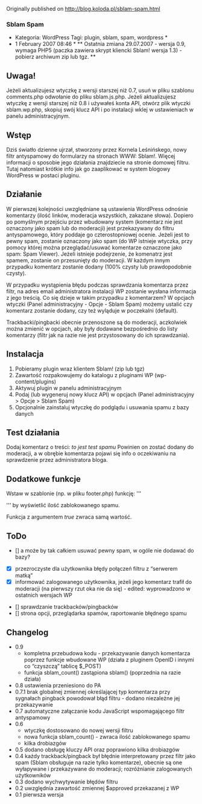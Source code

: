 Originally published on http://blog.koloda.pl/sblam-spam.html

### Sblam Spam
 * Kategoria: WordPress Tagi: plugin, sblam, spam, wordpress *
 * 1 February 2007 08:46 *
 ** Ostatnia zmiana 29.07.2007 - wersja 0.9, wymaga PHP5 (paczka zawiera skrypt kliencki Sblam! wersja 1.3) - pobierz archiwum zip lub tgz. **

## Uwaga!

Jeżeli aktualizujesz wtyczkę z wersji starszej niż 0.7, usuń w pliku szablonu comments.php odwołanie do pliku sblam.js.php.
Jeżeli aktualizujesz wtyczkę z wersji starszej niż 0.8 i używałeś konta API, otwórz plik wtyczki sblam.wp.php, skopiuj swój klucz API i po instalacji wklej w ustawieniach w panelu administracyjnym.

## Wstęp

Dziś światło dzienne ujrzał, stworzony przez Kornela Leśnińskego, nowy filtr antyspamowy do formularzy na stronach WWW: Sblam!. Więcej informacji o sposobie jego działania znajdziecie na stronie domowej filtru. Tutaj natomiast krótkie info jak go zaaplikować w system blogowy WordPress w postaci pluginu.

## Działanie
W pierwszej kolejności uwzględniane są ustawienia WordPress odnośnie komentarzy (ilość linków, moderacja wszystkich, zakazane słowa). Dopiero po pomyślnym przejściu przez wbudowany system (komentarz nie jest oznaczony jako spam lub do moderacji) jest przekazywany do filtru antyspamowego, który poddaje go czterostopniowej ocenie. Jeżeli jest to pewny spam, zostanie oznaczony jako spam (do WP istnieje wtyczka, przy pomocy której można przeglądać/usuwać komentarze oznaczone jako spam: Spam Viewer). Jeżeli istnieje podejrzenie, że komenatrz jest spamem, zostanie on przesunięty do moderacji. W każdym innym przypadku komentarz zostanie dodany (100% czysty lub prawdopodobnie czysty).

W przypadku wystąpienia błędu podczas sprawdzania komentarza przez filtr, na adres email administratora instalacji WP zostanie wysłana informacja z jego treścią. Co się dzieje w takim przypadku z komentarzem? W opcjach wtyczki (Panel administracyjny - Opcje - Sblam Spam) możemy ustalić czy komentarz zostanie dodany, czy też wyląduje w poczekalni (default).

Trackbacki/pingbacki obecnie przenoszone są do moderacji, aczkolwiek można zmienić w opcjach, aby były dodawane bezpośrednio do listy komentarzy (filtr jak na razie nie jest przystosowany do ich sprawdzania).

## Instalacja

1. Pobieramy plugin wraz klientem Sblam! (zip lub tgz)
2. Zawartość rozpakowujemy do katalogu z pluginami WP (wp-content/plugins)
3. Aktywuj plugin w panelu administracyjnym
4. Podaj (lub wygeneruj nowy klucz API) w opcjach (Panel administracyjny > Opcje > Sblam Spam)
5. Opcjonalnie zainstaluj wtyczkę do podglądu i usuwania spamu z bazy danych

## Test działania
Dodaj komentarz o treści: *to jest test spamu*
Powinien on zostać dodany do moderacji, a w obrębie komentarza pojawi się info o oczekiwaniu na sprawdzenie przez administratora bloga.

## Dodatkowe funkcje

Wstaw w szablonie (np. w pliku footer.php) funkcję:
'''
<?php sblam(); ?>
'''
by wyświetlić ilość zablokowanego spamu.

Funkcja z argumentem *true* zwraca samą wartość.

## ToDo
- [] a może by tak całkiem usuwać pewny spam, w ogóle nie dodawać do bazy?
- [x] przezroczyste dla użytkownika błędy połączeń filtru z “serwerem matką”
- [x] informować zalogowanego użytkownika, jeżeli jego komentarz trafił do moderacji (na pierwszy rzut oka nie da się) - edited: wyprowadzono w ostatnich wersjach WP
- [] sprawdzanie trackbacków/pingbacków
- [] strona opcji, przeglądarka spamów, raportowanie błędnego spamu

## Changelog
* 0.9 
    - kompletna przebudowa kodu - przekazywanie danych komentarza poprzez funkcje wbudowane WP (działa z pluginem OpenID i innymi co “czyszczą” tablicę $_POST)
    - funkcja sblam_count() zastąpiona sblam() (poprzednia na razie działa)
* 0.8 ustawienia przeniesiono do PA
* 0.7.1 brak globalnej zmiennej określającej typ komentarza przy sygnałach pingback powodował błąd filtru - dodano niezależne jej przekazywanie
* 0.7 automatyczne załączanie kodu JavaScript wspomagającego filtr antyspamowy
* 0.6
    - wtyczkę dostosowano do nowej wersji filtru
    - nowa funkcja sblam_count() - zwraca ilość zablokowanego spamu
    - kilka drobiazgów
* 0.5 dodano obsługę kluczy API oraz poprawiono kilka drobiazgów
* 0.4 każdy trackback/pingback był błędnie interpretowany przez filtr jako spam (Sblam obsługuje na razie tylko komentarze), obecnie są one wyłapywane i przekazywane do moderacji; rozróżnianie zalogowanych użytkowników
* 0.3 dodano wychwytywanie błędów filtru
* 0.2 uwzględnia zawartość zmiennej $approved przekazanej z WP
* 0.1 pierwsza wersja
